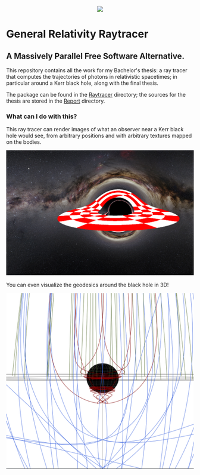 <!--
@Author: alejandro
@Date:   2016-12-14T18:34:36+01:00
@Last modified by:   alejandro
@Last modified time: 2016-12-14T19:28:26+01:00
-->



<p align="center">
<img src="https://s23.postimg.org/9ds4x6wsr/ezgif_com_e05f69cf2c.gif" />
</p>

# General Relativity Raytracer
## A Massively Parallel Free Software Alternative.

This repository contains all the work for my Bachelor's thesis: a ray tracer that computes the trajectories of photons in relativistic spacetimes; in particular around a Kerr black hole, along with the final thesis.

The package can be found in the [Raytracer](https://github.com/agarciamontoro/TFG/tree/master/Software/Raytracer) directory; the sources for the thesis are stored in the 
[Report](https://github.com/agarciamontoro/TFG/tree/master/Documentation/Report) directory.

### What can I do with this?

This ray tracer can render images of what an observer near a Kerr black hole would see, from arbitrary positions and with arbitrary textures mapped on the bodies.

<p align="center">
<img src="https://raw.githubusercontent.com/agarciamontoro/TFG/master/Documentation/Report/gfx/bh_texture_disk-xmas.png" width="600" />
</p>

You can even visualize the geodesics around the black hole in 3D!

<p align="center">
<img src="https://raw.githubusercontent.com/agarciamontoro/TFG/master/Documentation/Report/gfx/3d_mess.png" width="600" />
</p>
